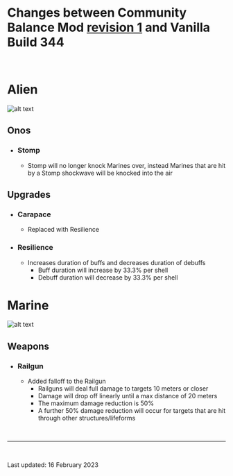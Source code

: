 # Changes between Community Balance Mod [revision 1](revisions/revision1.md) and Vanilla Build 344
<br/>

# Alien
![alt text](https://static.wikia.nocookie.net/naturalselection/images/9/9d/Movement_Banner.png "Alien")

## Onos
* ### Stomp
  * Stomp will no longer knock Marines over, instead Marines that are hit by a Stomp shockwave will be knocked into the air

## Upgrades
* ### Carapace
  * Replaced with Resilience
* ### Resilience
  * Increases duration of buffs and decreases duration of debuffs
    * Buff duration will increase by 33.3% per shell
    * Debuff duration will decrease by 33.3% per shell

# Marine
![alt text](https://static.wikia.nocookie.net/naturalselection/images/3/30/Marine_banner.png "Marine")

## Weapons
* ### Railgun
  * Added falloff to the Railgun
    * Railguns will deal full damage to targets 10 meters or closer
    * Damage will drop off linearly until a max distance of 20 meters
    * The maximum damage reduction is 50%
    * A further 50% damage reduction will occur for targets that are hit through other structures/lifeforms

<br/>
<hr/>
<br/>

Last updated: 16 February 2023
